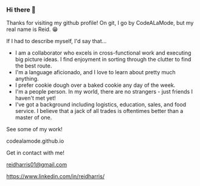 ### Hi there 👋

Thanks for visiting my github profile!  On git, I go by CodeALaMode, but my real name is Reid.  😁

If I had to describe myself, I'd say that...
- I am a collaborator who excels in cross-functional work and executing big picture ideas. I find enjoyment in sorting through the clutter to find the best route.
- I'm a language aficionado, and I love to learn about pretty much anything.
- I prefer cookie dough over a baked cookie any day of the week.
- I'm a people person.  In my world, there are no strangers - just friends I haven't met yet!
- I've got a background including logistics, education, sales, and food service.  I believe that a jack of all trades is oftentimes better than a master of one.


See some of my work!

codealamode.github.io



Get in contact with me!

reidharris01@gmail.com

https://www.linkedin.com/in/reidharris/
